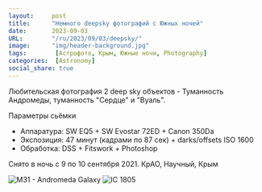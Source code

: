 ```yaml
---
layout:     post 
title:      "Немного deepsky фотографий с Южных ночей"
date:       2023-09-03
URL:        "/ru/2023/09/03/deepsky/"
image:      "img/header-background.jpg"
tags:        [Астрофото, Крым, Южные ночи, Photography]
categories:  [Astronomy]
social_share: true
---
```


Любительская фотография 2 deep sky объектов - Туманность Андромеды, туманность "Сердце" и "Вуаль".

Параметры сьёмки

 - Аппаратура: SW EQ5 + SW Evostar 72ED + Canon 350Da
 - Экспозиция: 47 минут (кадрами по 87 сек) + darks/offsets ISO 1600
 - Обработка: DSS + Fitswork + Photoshop

Снято в ночь с 9 по 10 сентября 2021.
КрАО, Научный, Крым

![M31 - Andromeda Galaxy](/img/2023/2023-09-03-astro/20210909_andromeda.jpg)
![IC 1805](/img/2023/2023-09-03-astro/20210909_heart.jpg)

